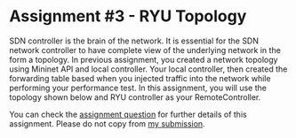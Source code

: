 # Assignment #3 - RYU Topology

SDN controller is the brain of the network. It is essential for the SDN network controller to have complete view of the underlying network in the form a topology. In previous assignment, you created a network topology using Mininet API and local controller. Your local controller, then created the forwarding table based when you injected traffic into the network while performing your performance test.
In this assignment, you will use the topology shown below and RYU controller as your RemoteController.

You can check the [assignment question](https://github.com/biqar/Spring-2021-ITCS-8166-ComputerCommNetworks/blob/main/assignments/assignment-3/QAssignment-3.pdf) for further details of this assignment. Please do not copy from [my submission](https://github.com/biqar/Spring-2021-ITCS-8166-ComputerCommNetworks/blob/main/assignments/assignment-3/assignment-3.pdf).